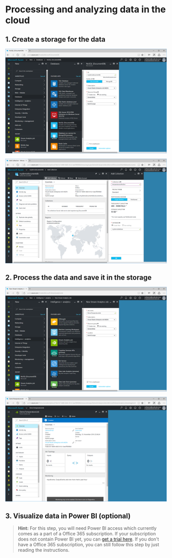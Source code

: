 # Processing and analyzing data in the cloud
## 1. Create a storage for the data
![Create a DocumentDB in Azure Screenshot](/Misc/azurecreatedocumentdb.png)

![Add a collection tot the DocumentDB Screenshot](/Misc/azureaddocdbcollection.png)

## 2. Process the data and save it in the storage
![Create a Stream Analytics Job in Azure Screenshot](/Misc/azurecreatestreamanalyticsjob.png)

![Stream Analytics Job overview Screenshot](/Misc/azureestreamanalyticsjoboverview.png)

## 3. Visualize data in Power BI (optional)
> **Hint:** For this step, you will need Power BI access which currently comes as a part of a Office 365 subscription. If your subscription does not contain Power BI yet, you can [get a trial here](https://powerbi.microsoft.com/de-de/). If you don't have a Office 365 subscription, you can still follow this step by just reading the instructions.

